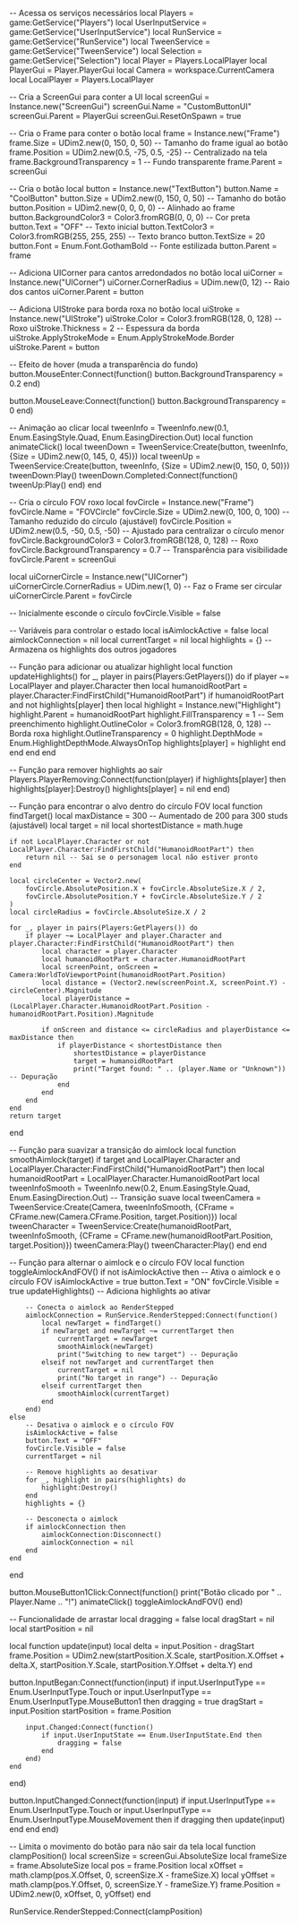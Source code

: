 -- Acessa os serviços necessários
local Players = game:GetService("Players")
local UserInputService = game:GetService("UserInputService")
local RunService = game:GetService("RunService")
local TweenService = game:GetService("TweenService")
local Selection = game:GetService("Selection")
local Player = Players.LocalPlayer
local PlayerGui = Player.PlayerGui
local Camera = workspace.CurrentCamera
local LocalPlayer = Players.LocalPlayer

-- Cria a ScreenGui para conter a UI
local screenGui = Instance.new("ScreenGui")
screenGui.Name = "CustomButtonUI"
screenGui.Parent = PlayerGui
screenGui.ResetOnSpawn = true

-- Cria o Frame para conter o botão
local frame = Instance.new("Frame")
frame.Size = UDim2.new(0, 150, 0, 50) -- Tamanho do frame igual ao botão
frame.Position = UDim2.new(0.5, -75, 0.5, -25) -- Centralizado na tela
frame.BackgroundTransparency = 1 -- Fundo transparente
frame.Parent = screenGui

-- Cria o botão
local button = Instance.new("TextButton")
button.Name = "CoolButton"
button.Size = UDim2.new(0, 150, 0, 50) -- Tamanho do botão
button.Position = UDim2.new(0, 0, 0, 0) -- Alinhado ao frame
button.BackgroundColor3 = Color3.fromRGB(0, 0, 0) -- Cor preta
button.Text = "OFF" -- Texto inicial
button.TextColor3 = Color3.fromRGB(255, 255, 255) -- Texto branco
button.TextSize = 20
button.Font = Enum.Font.GothamBold -- Fonte estilizada
button.Parent = frame

-- Adiciona UICorner para cantos arredondados no botão
local uiCorner = Instance.new("UICorner")
uiCorner.CornerRadius = UDim.new(0, 12) -- Raio dos cantos
uiCorner.Parent = button

-- Adiciona UIStroke para borda roxa no botão
local uiStroke = Instance.new("UIStroke")
uiStroke.Color = Color3.fromRGB(128, 0, 128) -- Roxo
uiStroke.Thickness = 2 -- Espessura da borda
uiStroke.ApplyStrokeMode = Enum.ApplyStrokeMode.Border
uiStroke.Parent = button

-- Efeito de hover (muda a transparência do fundo)
button.MouseEnter:Connect(function()
    button.BackgroundTransparency = 0.2
end)

button.MouseLeave:Connect(function()
    button.BackgroundTransparency = 0
end)

-- Animação ao clicar
local tweenInfo = TweenInfo.new(0.1, Enum.EasingStyle.Quad, Enum.EasingDirection.Out)
local function animateClick()
    local tweenDown = TweenService:Create(button, tweenInfo, {Size = UDim2.new(0, 145, 0, 45)})
    local tweenUp = TweenService:Create(button, tweenInfo, {Size = UDim2.new(0, 150, 0, 50)})
    tweenDown:Play()
    tweenDown.Completed:Connect(function()
        tweenUp:Play()
    end)
end

-- Cria o círculo FOV roxo
local fovCircle = Instance.new("Frame")
fovCircle.Name = "FOVCircle"
fovCircle.Size = UDim2.new(0, 100, 0, 100) -- Tamanho reduzido do círculo (ajustável)
fovCircle.Position = UDim2.new(0.5, -50, 0.5, -50) -- Ajustado para centralizar o círculo menor
fovCircle.BackgroundColor3 = Color3.fromRGB(128, 0, 128) -- Roxo
fovCircle.BackgroundTransparency = 0.7 -- Transparência para visibilidade
fovCircle.Parent = screenGui

local uiCornerCircle = Instance.new("UICorner")
uiCornerCircle.CornerRadius = UDim.new(1, 0) -- Faz o Frame ser circular
uiCornerCircle.Parent = fovCircle

-- Inicialmente esconde o círculo
fovCircle.Visible = false

-- Variáveis para controlar o estado
local isAimlockActive = false
local aimlockConnection = nil
local currentTarget = nil
local highlights = {} -- Armazena os highlights dos outros jogadores

-- Função para adicionar ou atualizar highlight
local function updateHighlights()
    for _, player in pairs(Players:GetPlayers()) do
        if player ~= LocalPlayer and player.Character then
            local humanoidRootPart = player.Character:FindFirstChild("HumanoidRootPart")
            if humanoidRootPart and not highlights[player] then
                local highlight = Instance.new("Highlight")
                highlight.Parent = humanoidRootPart
                highlight.FillTransparency = 1 -- Sem preenchimento
                highlight.OutlineColor = Color3.fromRGB(128, 0, 128) -- Borda roxa
                highlight.OutlineTransparency = 0
                highlight.DepthMode = Enum.HighlightDepthMode.AlwaysOnTop
                highlights[player] = highlight
            end
        end
    end
end

-- Função para remover highlights ao sair
Players.PlayerRemoving:Connect(function(player)
    if highlights[player] then
        highlights[player]:Destroy()
        highlights[player] = nil
    end
end)

-- Função para encontrar o alvo dentro do círculo FOV
local function findTarget()
    local maxDistance = 300 -- Aumentado de 200 para 300 studs (ajustável)
    local target = nil
    local shortestDistance = math.huge

    if not LocalPlayer.Character or not LocalPlayer.Character:FindFirstChild("HumanoidRootPart") then
        return nil -- Sai se o personagem local não estiver pronto
    end

    local circleCenter = Vector2.new(
        fovCircle.AbsolutePosition.X + fovCircle.AbsoluteSize.X / 2,
        fovCircle.AbsolutePosition.Y + fovCircle.AbsoluteSize.Y / 2
    )
    local circleRadius = fovCircle.AbsoluteSize.X / 2

    for _, player in pairs(Players:GetPlayers()) do
        if player ~= LocalPlayer and player.Character and player.Character:FindFirstChild("HumanoidRootPart") then
            local character = player.Character
            local humanoidRootPart = character.HumanoidRootPart
            local screenPoint, onScreen = Camera:WorldToViewportPoint(humanoidRootPart.Position)
            local distance = (Vector2.new(screenPoint.X, screenPoint.Y) - circleCenter).Magnitude
            local playerDistance = (LocalPlayer.Character.HumanoidRootPart.Position - humanoidRootPart.Position).Magnitude

            if onScreen and distance <= circleRadius and playerDistance <= maxDistance then
                if playerDistance < shortestDistance then
                    shortestDistance = playerDistance
                    target = humanoidRootPart
                    print("Target found: " .. (player.Name or "Unknown")) -- Depuração
                end
            end
        end
    end
    return target
end

-- Função para suavizar a transição do aimlock
local function smoothAimlock(target)
    if target and LocalPlayer.Character and LocalPlayer.Character:FindFirstChild("HumanoidRootPart") then
        local humanoidRootPart = LocalPlayer.Character.HumanoidRootPart
        local tweenInfoSmooth = TweenInfo.new(0.2, Enum.EasingStyle.Quad, Enum.EasingDirection.Out) -- Transição suave
        local tweenCamera = TweenService:Create(Camera, tweenInfoSmooth, {CFrame = CFrame.new(Camera.CFrame.Position, target.Position)})
        local tweenCharacter = TweenService:Create(humanoidRootPart, tweenInfoSmooth, {CFrame = CFrame.new(humanoidRootPart.Position, target.Position)})
        tweenCamera:Play()
        tweenCharacter:Play()
    end
end

-- Função para alternar o aimlock e o círculo FOV
local function toggleAimlockAndFOV()
    if not isAimlockActive then
        -- Ativa o aimlock e o círculo FOV
        isAimlockActive = true
        button.Text = "ON"
        fovCircle.Visible = true
        updateHighlights() -- Adiciona highlights ao ativar

        -- Conecta o aimlock ao RenderStepped
        aimlockConnection = RunService.RenderStepped:Connect(function()
            local newTarget = findTarget()
            if newTarget and newTarget ~= currentTarget then
                currentTarget = newTarget
                smoothAimlock(newTarget)
                print("Switching to new target") -- Depuração
            elseif not newTarget and currentTarget then
                currentTarget = nil
                print("No target in range") -- Depuração
            elseif currentTarget then
                smoothAimlock(currentTarget)
            end
        end)
    else
        -- Desativa o aimlock e o círculo FOV
        isAimlockActive = false
        button.Text = "OFF"
        fovCircle.Visible = false
        currentTarget = nil

        -- Remove highlights ao desativar
        for _, highlight in pairs(highlights) do
            highlight:Destroy()
        end
        highlights = {}

        -- Desconecta o aimlock
        if aimlockConnection then
            aimlockConnection:Disconnect()
            aimlockConnection = nil
        end
    end
end

button.MouseButton1Click:Connect(function()
    print("Botão clicado por " .. Player.Name .. "!")
    animateClick()
    toggleAimlockAndFOV()
end)

-- Funcionalidade de arrastar
local dragging = false
local dragStart = nil
local startPosition = nil

local function update(input)
    local delta = input.Position - dragStart
    frame.Position = UDim2.new(startPosition.X.Scale, startPosition.X.Offset + delta.X, startPosition.Y.Scale, startPosition.Y.Offset + delta.Y)
end

button.InputBegan:Connect(function(input)
    if input.UserInputType == Enum.UserInputType.Touch or input.UserInputType == Enum.UserInputType.MouseButton1 then
        dragging = true
        dragStart = input.Position
        startPosition = frame.Position

        input.Changed:Connect(function()
            if input.UserInputState == Enum.UserInputState.End then
                dragging = false
            end
        end)
    end
end)

button.InputChanged:Connect(function(input)
    if input.UserInputType == Enum.UserInputType.Touch or input.UserInputType == Enum.UserInputType.MouseMovement then
        if dragging then
            update(input)
        end
    end
end)

-- Limita o movimento do botão para não sair da tela
local function clampPosition()
    local screenSize = screenGui.AbsoluteSize
    local frameSize = frame.AbsoluteSize
    local pos = frame.Position
    local xOffset = math.clamp(pos.X.Offset, 0, screenSize.X - frameSize.X)
    local yOffset = math.clamp(pos.Y.Offset, 0, screenSize.Y - frameSize.Y)
    frame.Position = UDim2.new(0, xOffset, 0, yOffset)
end

RunService.RenderStepped:Connect(clampPosition)
